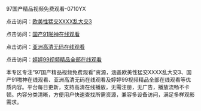97国产精品视频免费观看-0710YX

点击访问：<a href="https://heiliaoow5kzm.pages.dev">欧美性猛交XXXX乱大交3</a>

点击访问：<a href="https://heiliao2dmwwy.pages.dev">国产91啪神在线观看</a>

点击访问：<a href="https://heiliaoll4qsx.pages.dev">亚洲高清无码在线观看</a>

点击访问：<a href="https://heiliaowzu4ur.pages.dev">婷婷99视频精品全部在线观看</a>

本专区专注“97国产精品视频免费观看”资源，涵盖欧美性猛交XXXX乱大交3、国产91啪神在线观看、亚洲高清无码在线观看及婷婷99视频精品全部在线观看等优质内容。平台每日更新，支持高清在线播放，无需注册，无广告，播放流畅不卡顿。内容分类清晰，方便用户快速查找所需资源，兼容多设备访问，满足多样观影需求。

<span style="display:none;">[Canonical link](https://github.com/nam20250710/so95 ）</span>
